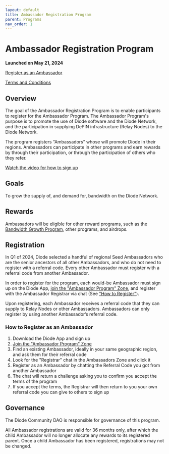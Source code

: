 ```yaml
---
layout: default
title: Ambassador Registration Program
parent: Programs
nav_order: 1
---
```


# Ambassador Registration Program

**Launched on May 21, 2024**

[Register as an Ambassador](#registration)

[Terms and Conditions](/docs/programs/terms.html)

## Overview

The goal of the Ambassador Registration Program is to enable participants to register for the Ambassador Program.  The Ambassador Program's purpose is to promote the use of Diode software and the Diode Network, and the participation in supplying DePIN infrastructure (Relay Nodes) to the Diode Network.

The program registers “Ambassadors” whose will promote Diode in their regions.  Ambassadors can participate in other programs and earn rewards by through their participation, or through the participation of others who they refer.

[Watch the video for how to sign up](https://www.loom.com/share/1dfa563e4c8440fab78dae982c9445eb)

## Goals

To grow the supply of, and demand for, bandwidth on the Diode Network.  

## Rewards

Ambassadors will be eligible for other reward programs, such as the [Bandwidth Growth Program](/docs/programs/bandwidth_growth_program.html), other programs, and airdrops.

## Registration

In Q1 of 2024, Diode selected a handful of regional Seed Ambassadors who are the senior ancestors of all other Ambassadors, and who do not need to register with a referral code. Every other Ambassador must register with a referral code from another Ambassador.

In order to register for the program, each would-be Ambassador must sign up on the Diode App, [join the "Ambassador Program" Zone](https://diode.io/joinzone/#I8-h8z8ATSgTXMJdhXwWkQs0VVniODeRgjcBUlmYW78B6qx5I0BCEIdUviie), and register with the Ambassador Registrar via chat (See ["How to Register"](/docs/programs/ambassador_registration_program.html#how-to-register)).

Upon registering, each Ambassador receives a referral code that they can supply to Relay Nodes or other Ambassadors. Ambassadors can only register by using another Ambassador’s referral code.

### How to Register as an Ambassador

1. Download the Diode App and sign up
3. [Join the "Ambassador Program" Zone](https://diode.io/joinzone/#I8-h8z8ATSgTXMJdhXwWkQs0VVniODeRgjcBUlmYW78B6qx5I0BCEIdUviie)
4. Find an existing Ambassador, ideally in your same geographic region, and ask them for their referral code
6. Look for the "Registrar" chat in the Ambassadors Zone and click it
7. Register as an Ambassador by chatting the Referral Code you got from another Ambassador
8. The chat will return a challenge asking you to confirm you accept the terms of the program
9. If you accept the terms, the Registrar will then return to you your own referral code you can give to others to sign up

## Governance

The Diode Community DAO is responsible for governance of this program.  

All Ambassador registrations are valid for 36 months only, after which the child Ambassador will no longer allocate any rewards to its registered parent. Once a child Ambassador has been registered, registrations may not be changed.




